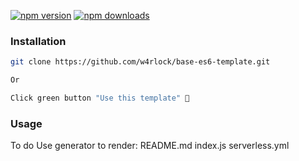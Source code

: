 [![npm version](https://badge.fury.io/js/template-base-serverless-plugin.svg)](https://badge.fury.io/js/template-base-serverless-plugin)
[![npm downloads](https://img.shields.io/npm/dt/template-base-serverless-plugin.svg?style=flat)](https://www.npmjs.com/package/template-base-serverless-plugin)

### Installation
```bash
git clone https://github.com/w4rlock/base-es6-template.git

Or

Click green button "Use this template" 
```

### Usage
To do Use generator to render:
README.md
index.js
serverless.yml

